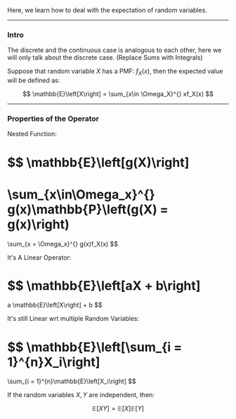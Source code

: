 Here, we learn how to deal with the expectation of random variables. 


---

### **Intro**

The discrete and the continuous case is analogous to each other, here we will only talk about the discrete case. (Replace Sums with Integrals)

Suppose that random variable $X$ has a PMF: $f_X(x)$, then the expected value will be defined as: 

$$
\mathbb{E}\left[X\right] = 
 \sum_{x\in \Omega_X}^{}
    xf_X(x)
$$

---
### **Properties of the Operator**

Nested Function:

$$
\mathbb{E}\left[g(X)\right]
=
\sum_{x\in\Omega_x}^{}
    g(x)\mathbb{P}\left(g(X) = g(x)\right)
=
\sum_{x = \Omega_x}^{}
    g(x)f_X(x)
$$

It's A Linear Operator: 

$$
\mathbb{E}\left[aX + b\right]
=
a \mathbb{E}\left[X\right] + b
$$

It's still Linear wrt multiple Random Variables: 

$$
\mathbb{E}\left[\sum_{i = 1}^{n}X_i\right]
=
\sum_{i = 1}^{n}\mathbb{E}\left[X_i\right]
$$

If the random variables $X, Y$ are independent, then: 

$$
\mathbb{E}\left[XY\right] = \mathbb{E}\left[X\right]\mathbb{E}\left[Y\right]
$$

